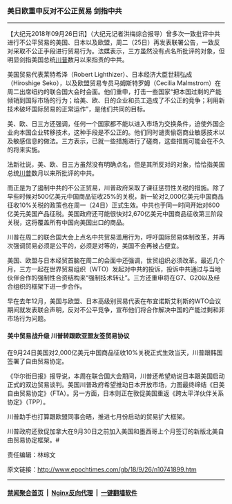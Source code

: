 ### 美日欧重申反对不公正贸易 剑指中共
------------------------

<p>【大纪元2018年09月26日讯】（大纪元记者洪梅综合报导）曾多次一致批评中共进行不公平贸易的美国、日本以及欧盟，周二（25日）再发表联署公告，一致反对采取不公正手段进行贸易行为。法媒表示，三方虽然没有点名所批评的对象，但明显剑指美国总统<a href="http://www.epochtimes.com/gb/tag/%E5%B7%9D%E6%99%AE.html">川普</a>数月以来指责的中共。</p>
<p>美国贸易代表莱特希泽（Robert Lighthizer）、日本经济大臣世耕弘成（Hiroshige Seko），以及欧盟贸易专员马姆斯特罗姆（Cecilia Malmstrom）在周二出席纽约的联合国大会时会面。他们重申，打击一些国家“把本国过剩的产能倾销到国际市场的行为；给美、欧、日的企业和员工造成了不公正的竞争；利用新技术破坏国际贸易的正常运作”，是他们共同的目标。</p>
<p>美、欧、日三方还强调，任何一个国家都不能以进入市场为交换条件，迫使外国企业向本国企业转移技术，这种手段是不公正的。他们同时谴责偷窃商业敏感技术以及敏感信息的做法。三方表示，已就一些措施进行了磋商，这些措施可能会在不久的将来实施。</p>
<p>法新社说，美、欧、日三方虽然没有明确点名，但是其所反对的对象，恰恰指美国总统<a href="http://www.epochtimes.com/gb/tag/%E5%B7%9D%E6%99%AE.html">川普</a>数月以来所批评的中共。</p>
<p>而正是为了遏制中共的不公正贸易，川普政府采取了课征惩罚性关税的措施。除了早些时候对500亿美元中国商品征收25%的关税，新一轮对2,000亿美元中国商品征收10%关税的政策也在周一（24日）正式生效。中共也于同一时间开始对600亿美元美国产品征税。美国政府还可能很快对2,670亿美元中国商品征收第三阶段关税，这将覆盖所有中国向美国出口的商品。</p>
<p>川普在周二的联合国大会上点名中共贸易滥用行为，呼吁国际贸易体制改革，并再次强调贸易必须是公平的，必须是对等的，美国不会再被占便宜。</p>
<p>美国、欧盟与日本经贸首脑在周二的会面中还强调，世贸组织必须改革。最近几个月，三方一起在世界贸易组织（WTO）发起对中共的投诉，投诉中共通过与当地伙伴合作的强制性合资结构来“强制技术转让”。三方还重申将在G7、G20以及经合组织的框架下进一步合作。</p>
<p>早在去年12月，美国与欧盟、日本高级别贸易代表在布宜诺斯艾利斯的WTO会议期间就发表联合声明，反对不公平竞争，宣布他们将合作解决中国的产能过剩和非市场行为问题。</p>
<h4>美中贸易战升级 川普转跟欧亚盟友签贸易协议</h4>
<p>在9月24日美国对2,000亿美元中国商品征收10%关税正式生效当天，川普跟韩国签署了自由贸易协定。</p>
<p>《华尔街日报》报导说，本周在联合国大会期间，川普还希望劝说日本跟美国启动正式的双边贸易谈判。美国川普政府希望推动日本开放市场，力图最终缔结《日美自由贸易协定》（FTA）。另一方面，日本则正在敦促美国重返《跨太平洋伙伴关系协定》（TPP）。</p>
<p>川普助手也打算跟欧盟同事会晤，推进七月份启动的贸易扩大框架。</p>
<p>川普政府还敦促加拿大在9月30日之前加入美国和墨西哥上个月签订的新版北美自由贸易协定框架。#</p>
<p>责任编辑：林琮文</p>

原文链接：http://www.epochtimes.com/gb/18/9/26/n10741899.htm


------------------------
#### [禁闻聚合首页](https://github.com/gfw-breaker/banned-news/blob/master/README.md) &nbsp;|&nbsp; [Nginx反向代理](https://github.com/gfw-breaker/open-proxy/blob/master/README.md) &nbsp;|&nbsp; [一键翻墙软件](https://github.com/gfw-breaker/nogfw/blob/master/README.md)